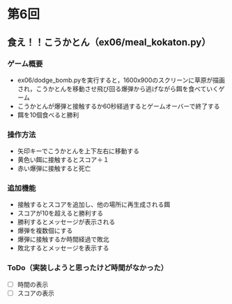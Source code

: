 # 第6回
## 食え！！こうかとん（ex06/meal_kokaton.py）
### ゲーム概要
- ex06/dodge_bomb.pyを実行すると，1600x900のスクリーンに草原が描画され，こうかとんを移動させ飛び回る爆弾から逃げながら餌を食べていくゲーム
- こうかとんが爆弾と接触するか60秒経過するとゲームオーバーで終了する
- 餌を10個食べると勝利
### 操作方法
- 矢印キーでこうかとんを上下左右に移動する
- 黄色い餌に接触するとスコア＋１
- 赤い爆弾に接触すると死亡
### 追加機能
- 接触するとスコアを追加し、他の場所に再生成される餌
- スコアが10を超えると勝利する
- 勝利するとメッセージが表示される
- 爆弾を複数個にする
- 爆弾に接触するか時間経過で敗北
- 敗北するとメッセージを表示する
### ToDo（実装しようと思ったけど時間がなかった）
- [ ] 時間の表示
- [ ] スコアの表示